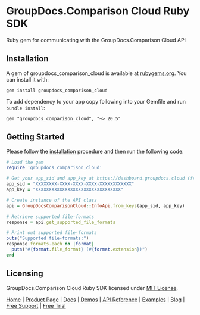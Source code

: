 # GroupDocs.Comparison Cloud Ruby SDK
Ruby gem for communicating with the GroupDocs.Comparison Cloud API

## Installation

A gem of groupdocs_comparison_cloud is available at [rubygems.org](https://rubygems.org). You can install it with:

```shell
gem install groupdocs_comparison_cloud
```    

To add dependency to your app copy following into your Gemfile and run `bundle install`:

```
gem "groupdocs_comparison_cloud", "~> 20.5"
```

## Getting Started

Please follow the [installation](#installation) procedure and then run the following code:
```ruby
# Load the gem
require 'groupdocs_comparison_cloud'

# Get your app_sid and app_key at https://dashboard.groupdocs.cloud (free registration is required).
app_sid = "XXXXXXXX-XXXX-XXXX-XXXX-XXXXXXXXXXXX"
app_key = "XXXXXXXXXXXXXXXXXXXXXXXXXXXXXXXX"

# Create instance of the API class
api = GroupDocsComparisonCloud::InfoApi.from_keys(app_sid, app_key)

# Retrieve supported file-formats
response = api.get_supported_file_formats

# Print out supported file-formats
puts("Supported file-formats:")
response.formats.each do |format|
  puts("#{format.file_format} (#{format.extension})") 
end
```

## Licensing
GroupDocs.Comparison Cloud Ruby SDK licensed under [MIT License](LICENSE).

[Home](https://www.groupdocs.cloud/) | [Product Page](https://products.groupdocs.cloud/comparison/ruby) | [Docs](https://docs.groupdocs.cloud/comparison/) | [Demos](https://products.groupdocs.app/comparison/family) | [API Reference](https://apireference.groupdocs.cloud/comparison/) | [Examples](https://github.com/groupdocs-comparison-cloud/groupdocs-comparison-cloud-ruby-samples) | [Blog](https://blog.groupdocs.cloud/category/comparison/) | [Free Support](https://forum.groupdocs.cloud/c/comparison) | [Free Trial](https://purchase.groupdocs.cloud/trial)
